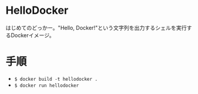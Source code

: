 # HelloDocker
はじめてのどっかー。"Hello, Docker!"という文字列を出力するシェルを実行するDockerイメージ。

# 手順

- `$ docker build -t hellodocker .`
- `$ docker run hellodocker`
